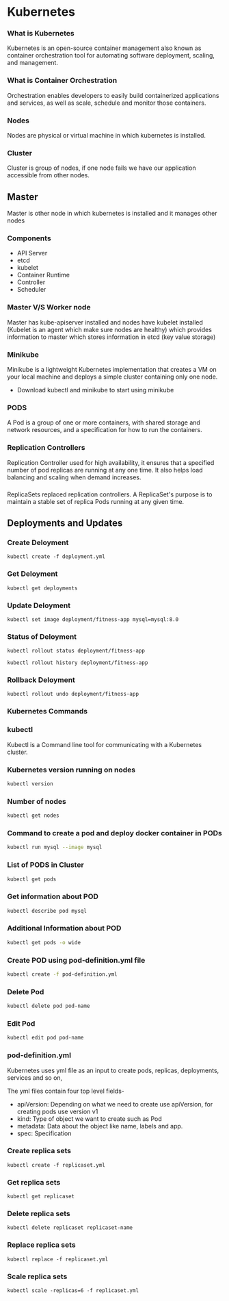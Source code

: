 # Kubernetes

### What is Kubernetes
Kubernetes is an open-source container management also known as container orchestration tool for automating software deployment, scaling, and management.

### What is Container Orchestration
Orchestration enables developers to easily build containerized applications and services, as well as scale, schedule and monitor those containers.

### Nodes
Nodes are physical or virtual machine in which kubernetes is installed.

### Cluster
Cluster is group of nodes, if one node fails we have our application accessible from other nodes.

## Master
Master is other node in which kubernetes is installed and it manages other nodes

### Components
- API Server
- etcd
- kubelet
- Container Runtime
- Controller
- Scheduler

### Master V/S Worker node
Master has kube-apiserver installed and nodes have kubelet installed (Kubelet is an agent which make sure nodes are healthy) which provides information to master which stores information in etcd (key value storage)

### Minikube
Minikube is a lightweight Kubernetes implementation that creates a VM on your local machine and deploys a simple cluster containing only one node. 
- Download kubectl and minikube to start using minikube

### PODS
A Pod is a group of one or more containers, with shared storage and network resources, and a specification for how to run the containers.

### Replication Controllers
Replication Controller used for high availability, it ensures that a specified number of pod replicas are running at any one time. It also helps load balancing and scaling when demand increases.

###
ReplicaSets replaced replication controllers. A ReplicaSet's purpose is to maintain a stable set of replica Pods running at any given time.

## Deployments and Updates

### Create Deloyment
```
kubectl create -f deployment.yml
```
### Get Deloyment
```
kubectl get deployments
```
### Update Deloyment
```
kubectl set image deployment/fitness-app mysql=mysql:8.0
```
### Status of Deloyment
```
kubectl rollout status deployment/fitness-app
```
```
kubectl rollout history deployment/fitness-app
```
### Rollback Deloyment
```
kubectl rollout undo deployment/fitness-app
```
### Kubernetes Commands

### kubectl
Kubectl is a Command line tool for communicating with a Kubernetes cluster.

### Kubernetes version running on nodes

```bash
kubectl version
```
### Number of nodes

```bash
kubectl get nodes
```
### Command to create a pod and deploy docker container in PODs

```bash
kubectl run mysql --image mysql
```
### List of PODS in Cluster

```bash
kubectl get pods
```
### Get information about POD

```bash
kubectl describe pod mysql
```
### Additional Information about POD

```bash
kubectl get pods -o wide
```
### Create POD using pod-definition.yml file

```bash
kubectl create -f pod-definition.yml
```
### Delete Pod

```bash
kubectl delete pod pod-name
```
### Edit Pod

```bash
kubectl edit pod pod-name
```

### pod-definition.yml

Kubernetes uses yml file as an input to create pods, replicas, deployments, services and so on,

The yml files contain four top level fields-

- apiVersion:  Depending on what we need to create use apiVersion, for creating pods use version v1
- kind: Type of object we want to create such as Pod
- metadata: Data about the object like name, labels and app.
- spec: Specification 

### Create replica sets

```
kubectl create -f replicaset.yml
```
### Get replica sets

```
kubectl get replicaset
```
### Delete replica sets

```
kubectl delete replicaset replicaset-name
```
### Replace replica sets

```
kubectl replace -f replicaset.yml
```
### Scale replica sets

```
kubectl scale -replicas=6 -f replicaset.yml
```
